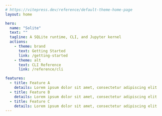 ```yaml
---
# https://vitepress.dev/reference/default-theme-home-page
layout: home

hero:
  name: "Solite"
  text: ""
  tagline: A SQLite runtime, CLI, and Jupyter kernel
  actions:
    - theme: brand
      text: Getting Started
      link: /getting-started
    - theme: alt
      text: CLI Reference
      link: /reference/cli

features:
  - title: Feature A
    details: Lorem ipsum dolor sit amet, consectetur adipiscing elit
  - title: Feature B
    details: Lorem ipsum dolor sit amet, consectetur adipiscing elit
  - title: Feature C
    details: Lorem ipsum dolor sit amet, consectetur adipiscing elit
---
```


